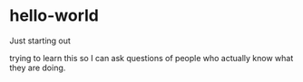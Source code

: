 # hello-world
Just starting out

trying to learn this so I can ask questions of people who actually know what they are doing.
